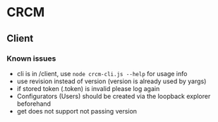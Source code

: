 # CRCM

## Client

### Known issues

- cli is in /client, use `node crcm-cli.js --help` for usage info
- use revision instead of version (version is already used by yargs)
- if stored token (.token) is invalid please log again
- Configurators (Users) should be created via the loopback explorer beforehand
- get does not support not passing version
